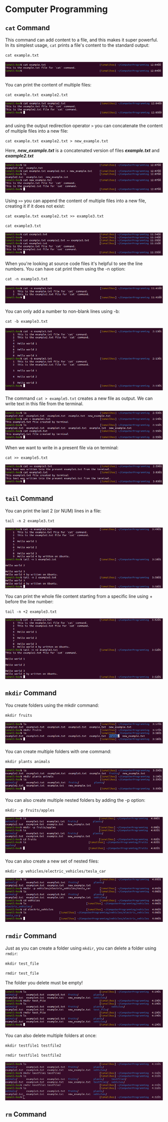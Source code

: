 # Computer Programming
## `cat` Command 
This command can add content to a file, and this makes it super powerful.
In its simplest usage, `cat` prints a file's content to the standard output:

`cat example.txt` 

![2.png](./figures/2.png)

You can print the content of multiple files:

`cat example.txt example2.txt` 

![1.png](./figures/1.png)

and using the output redirection operator `>` you can concatenate the content of multiple files into a new file:

`cat example.txt example2.txt > new_example.txt`

Here, ***new_example.txt*** is a concatenated version of files ***example.txt*** and ***example2.txt***

![3.png](./figures/3.png)

Using `>>` you can append the content of multiple files into a new file, creating it if it does not exist:

`cat example.txt example2.txt >> example3.txt`

`cat example3.txt`

![4.png](./figures/4.png)

When you're looking at source code files it's helpful to see the line numbers. You can have cat print them using the -n option:

`cat -n example3.txt`

![5.png](./figures/5.png)

You can only add a number to non-blank lines using -b:

`cat -b example3.txt`

![6.png](./figures/6.png)

The command `cat > example5.txt` creates a new file as output. We can write text in this file from the terminal.

![7.png](./figures/7.png)

When we want to write in a present file via on terminal:

`cat >> example5.txt` 

![8.png](./figures/8.png)

## `tail` Command

You can print the last 2 (or NUM) lines in a file:

`tail -n 2 example3.txt`

![9.png](./figures/9.png)

You can print the whole file content starting from a specific line using + before the line number:

`tail -n +2 example3.txt`

![10.png](./figures/10.png)

## `mkdir` Command

You create folders using the mkdir command:

`mkdir fruits`

![11.png](./figures/11.png)

You can create multiple folders with one command:

`mkdir plants animals`

![12.png](./figures/12.png)

You can also create multiple nested folders by adding the -p option:

`mkdir -p fruits/apples`

![13.png](./figures/13.png)

You can also create a new set of nested files:

`mkdir -p vehicles/electric_vehicles/tesla_car`

![14.png](./figures/14.png)

## `rmdir` Command

Just as you can create a folder using `mkdir`, you can delete a folder using `rmdir`:

`mkdir test_file`

`rmdir test_file`

The folder you delete must be empty!

![15.png](./figures/15.png)

You can also delete multiple folders at once:

`mkdir testfile1 testfile2`

`rmdir testfile1 testfile2`


![16.png](./figures/16.png)

## `rm` Command
